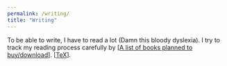 ```yaml
---
permalink: /writing/
title: "Writing"
---
```


To be able to write, I have to read a lot (Damn this bloody dyslexia). I try to track my reading process carefully by [[A list of books planned to buy/download](https://github.com/NQBH/hobby/blob/master/book/NQBH_book.pdf)]. [[TeX](https://github.com/NQBH/hobby/blob/master/book/NQBH_book.tex)].